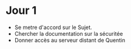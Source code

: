 # Jour 1

- Se metre d'accord sur le Sujet.
- Chercher la documentation sur la sécuritée
- Donner accès au serveur distant de Quentin
